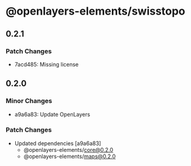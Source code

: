 # @openlayers-elements/swisstopo

## 0.2.1

### Patch Changes

- 7acd485: Missing license

## 0.2.0

### Minor Changes

- a9a6a83: Update OpenLayers

### Patch Changes

- Updated dependencies [a9a6a83]
  - @openlayers-elements/core@0.2.0
  - @openlayers-elements/maps@0.2.0
